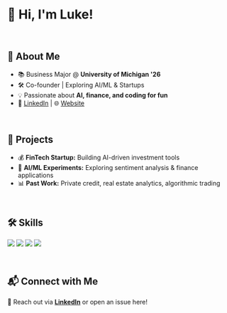 # 👋 Hi, I'm Luke! 

<br>

## 📌 About Me
- 📚 Business Major @ **University of Michigan '26**
- 🛠️ Co-founder | Exploring AI/ML & Startups
- 💡 Passionate about **AI, finance, and coding for fun**
- 🔗 [LinkedIn](https://www.linkedin.com/in/zhuluke/) | 🌐 [Website](https://photricity.com/flw/ajax/)

<br>

## 🚀 Projects
- 💰 **FinTech Startup:** Building AI-driven investment tools
- 🤖 **AI/ML Experiments:** Exploring sentiment analysis & finance applications
- 📊 **Past Work:** Private credit, real estate analytics, algorithmic trading

<br>

## 🛠️ Skills  
<p align="left">
  <img src="https://img.shields.io/badge/Python-3776AB?style=for-the-badge&logo=python&logoColor=white">
  <img src="https://img.shields.io/badge/JavaScript-F7DF1E?style=for-the-badge&logo=javascript&logoColor=black">
  <img src="https://img.shields.io/badge/React-20232A?style=for-the-badge&logo=react&logoColor=61DAFB">
  <img src="https://img.shields.io/badge/TailwindCSS-38B2AC?style=for-the-badge&logo=tailwind-css&logoColor=white">
</p>

<br>

## 📬 Connect with Me
📧 Reach out via **[LinkedIn](https://www.linkedin.com/in/zhuluke/)** or open an issue here!

<!---
zhuluke1/zhuluke1 is a ✨ special ✨ repository because its `README.md` (this file) appears on your GitHub profile.
You can click the Preview link to take a look at your changes.
--->
